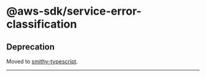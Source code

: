 # @aws-sdk/service-error-classification

## Deprecation

Moved to [smithy-typescript](https://github.com/awslabs/smithy-typescript/tree/main/packages).

---
